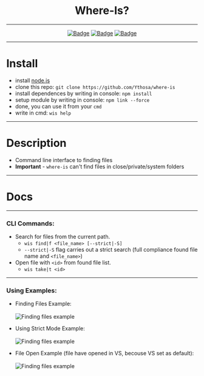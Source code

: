 <h1 align="center">Where-Is?</h1>
<div align="center">
  
---

[![Badge](https://img.shields.io/badge/Uses-Node.js-green.svg?style=flat-square)](1)
[![Badge](https://img.shields.io/badge/Open-Source-important.svg?style=flat-square)](1)
[![Badge](https://img.shields.io/badge/Made_with-Love-ff69b4.svg?style=flat-square)](1)
    
---

</div>

# Install
-   install [node.js](https://nodejs.org/en/) 
-   clone this repo: `git clone https://github.com/Ythosa/where-is`
-   install dependences by writing in console: `npm install`
-   setup module by writing in console: `npm link --force`
-   done, you can use it from your `cmd`
-   write in cmd: `wis help`

---

# Description
-    Command line interface to finding files
-    **Important** - `where-is` can't find files in close/private/system folders

---

# Docs

---

###   CLI Commands:
   -   Search for files from the current path.
       *  `wis find|f <file_name> [--strict|-S]`
       *  `--strict|-S` flag carries out a strict search (full compliance found file name and `<file_name>`)
   -   Open file with `<id>` from found file list.
       *  `wis take|t <id>`

---

###   Using Examples:
   -  Finding Files Example: <br> <br>
    <img src="https://github.com/Ythosa/where-is/blob/master/docs/pres_main.png" alt="Finding files example">
    
    
   -  Using Strict Mode Example: <br> <br>
    <img src="https://github.com/Ythosa/where-is/blob/master/docs/pres_strict_mode.png" alt="Finding files example">
    
   
   -  File Open Example (file have opened in VS, becouse VS set as default): <br> <br>
    <img src="https://github.com/Ythosa/where-is/blob/master/docs/pres_take.png" alt="Finding files example">

